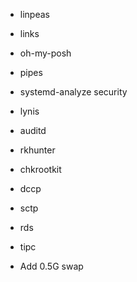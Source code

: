 - linpeas
- links
- oh-my-posh
- pipes

- systemd-analyze security
- lynis
- auditd
- rkhunter
- chkrootkit

- dccp
- sctp
- rds
- tipc

- Add 0.5G swap
